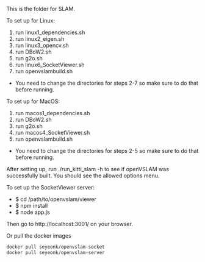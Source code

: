 This is the folder for SLAM.

To set up for Linux:
1. run linux1_dependencies.sh
2. run linux2_eigen.sh
3. run linux3_opencv.sh
4. run DBoW2.sh
5. run g2o.sh
6. run linux6_SocketViewer.sh
7. run openvslambuild.sh
* You need to change the directories for steps 2-7 so make sure to do that before running.

To set up for MacOS:
1. run macos1_dependencies.sh
2. run DBoW2.sh
3. run g2o.sh
4. run macos4_SocketViewer.sh
5. run openvslambuild.sh
* You need to change the directories for steps 2-5 so make sure to do that before running.

After setting up, run ./run_kitti_slam -h to see if openVSLAM was successfully built. You should see the allowed options menu.

To set up the SocketViewer server:

- $ cd /path/to/openvslam/viewer
- $ npm install
- $ node app.js

Then go to http://localhost:3001/ on your browser.

Or pull the docker images
```bash
docker pull seyeonk/openvslam-socket
docker pull seyeonk/openvslam-server

```
